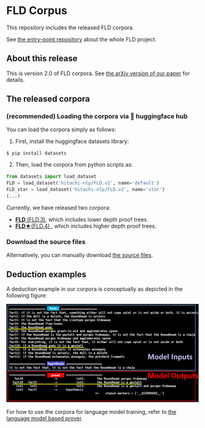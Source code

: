 # FLD Corpus
This repository includes the released FLD corpora.

See [the entry-point repository](https://github.com/hitachi-nlp/FLD.git) about the whole FLD project.

## About this release
This is version 2.0 of FLD corpora. See [the arXiv version of our paper](https://arxiv.org/abs/2308.0733) for details.

## The released corpora

### (recommended) Loading the corpora via 🤗 huggingface hub
You can load the corpora simply as follows:
1. First, install the huggingface datasets library:
```console
$ pip install datasets
```

2. Then, load the corpora from python scripts as:
```python
from datasets import load_dataset
FLD = load_dataset('hitachi-nlp/FLD.v2', name='default')
FLD_star = load_dataset('hitachi-nlp/FLD.v2', name='star')
(...)
```

Currently, we have released two corpora:
* [**FLD** (FLD.3)](https://huggingface.co/datasets/hitachi-nlp/FLD.v2/viewer/default/train), which includes lower depth proof trees.
* [**FLD★**(FLD.4) ](https://huggingface.co/datasets/hitachi-nlp/FLD.v2/viewer/star/train), which includes higher depth proof trees.

### Download the source files
Alternatively, you can manually download [the source files](https://drive.google.com/file/d/1BcI8lp3ye6vxOoRmcd_ORawytWQnH2yO/view?usp=sharing).

## Deduction examples
A deduction example in our corpora is conceptually as depicted in the following figure:

![deduction_example](./images/deduction_example.PNG)

For how to use the corpora for language model training, refer to [the language model based prover](https://github.com/hitachi-nlp/FLD-prover.git).
